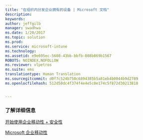```yaml
---
title: "在组织内分发企业拥有的设备 | Microsoft 文档"
description: 
keywords: 
author: jeffgilb
manager: swadhwa
ms.date: 1/20/2017
ms.topic: solution
ms.prod: 
ms.service: microsoft-intune
ms.technology: 
ms.assetid: e9e695ec-5608-43bb-bbfb-808b869b1567
ROBOTS: NOINDEX,NOFOLLOW
ms.reviewer: vlpetros
ms.suite: ems
translationtype: Human Translation
ms.sourcegitcommit: d0f7c524b750c6894385b5a81eb4b0044b9d2789
ms.openlocfilehash: 512d50dc4f374f4e4e5c0e174c5f872d30213810


---
```



### <a name="learn-more"></a>了解详细信息
[开始使用企业移动性 + 安全性](https://docs.microsoft.com/enterprise-mobility/solutions/ems-get-started)

[Microsoft 企业移动性](https://www.microsoft.com/en-us/cloud-platform/enterprise-mobility)



<!--HONumber=Jan17_HO3-->


